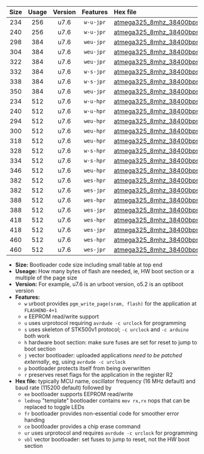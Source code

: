 |Size|Usage|Version|Features|Hex file|
|:-:|:-:|:-:|:-:|:--|
|234|256|u7.6|`w-u-jpr`|[atmega325_8mhz_38400bps_ur_vbl.hex](https://raw.githubusercontent.com/stefanrueger/urboot/main/atmega325_8mhz_38400bps_ur_vbl.hex)|
|240|256|u7.6|`w-u-jpr`|[atmega325_8mhz_38400bps_lednop_ur_vbl.hex](https://raw.githubusercontent.com/stefanrueger/urboot/main/atmega325_8mhz_38400bps_lednop_ur_vbl.hex)|
|298|384|u7.6|`weu-jpr`|[atmega325_8mhz_38400bps_ee_ur_vbl.hex](https://raw.githubusercontent.com/stefanrueger/urboot/main/atmega325_8mhz_38400bps_ee_ur_vbl.hex)|
|304|384|u7.6|`weu-jpr`|[atmega325_8mhz_38400bps_ee_lednop_ur_vbl.hex](https://raw.githubusercontent.com/stefanrueger/urboot/main/atmega325_8mhz_38400bps_ee_lednop_ur_vbl.hex)|
|322|384|u7.6|`weu-jpr`|[atmega325_8mhz_38400bps_ee_lednop_fr_ur_vbl.hex](https://raw.githubusercontent.com/stefanrueger/urboot/main/atmega325_8mhz_38400bps_ee_lednop_fr_ur_vbl.hex)|
|332|384|u7.6|`w-s-jpr`|[atmega325_8mhz_38400bps_vbl.hex](https://raw.githubusercontent.com/stefanrueger/urboot/main/atmega325_8mhz_38400bps_vbl.hex)|
|338|384|u7.6|`w-s-jpr`|[atmega325_8mhz_38400bps_lednop_vbl.hex](https://raw.githubusercontent.com/stefanrueger/urboot/main/atmega325_8mhz_38400bps_lednop_vbl.hex)|
|350|384|u7.6|`weu-jpr`|[atmega325_8mhz_38400bps_ee_lednop_fr_ce_ur_vbl.hex](https://raw.githubusercontent.com/stefanrueger/urboot/main/atmega325_8mhz_38400bps_ee_lednop_fr_ce_ur_vbl.hex)|
|234|512|u7.6|`w-u-hpr`|[atmega325_8mhz_38400bps_ur.hex](https://raw.githubusercontent.com/stefanrueger/urboot/main/atmega325_8mhz_38400bps_ur.hex)|
|240|512|u7.6|`w-u-hpr`|[atmega325_8mhz_38400bps_lednop_ur.hex](https://raw.githubusercontent.com/stefanrueger/urboot/main/atmega325_8mhz_38400bps_lednop_ur.hex)|
|294|512|u7.6|`weu-hpr`|[atmega325_8mhz_38400bps_ee_ur.hex](https://raw.githubusercontent.com/stefanrueger/urboot/main/atmega325_8mhz_38400bps_ee_ur.hex)|
|300|512|u7.6|`weu-hpr`|[atmega325_8mhz_38400bps_ee_lednop_ur.hex](https://raw.githubusercontent.com/stefanrueger/urboot/main/atmega325_8mhz_38400bps_ee_lednop_ur.hex)|
|318|512|u7.6|`weu-hpr`|[atmega325_8mhz_38400bps_ee_lednop_fr_ur.hex](https://raw.githubusercontent.com/stefanrueger/urboot/main/atmega325_8mhz_38400bps_ee_lednop_fr_ur.hex)|
|328|512|u7.6|`w-s-hpr`|[atmega325_8mhz_38400bps.hex](https://raw.githubusercontent.com/stefanrueger/urboot/main/atmega325_8mhz_38400bps.hex)|
|334|512|u7.6|`w-s-hpr`|[atmega325_8mhz_38400bps_lednop.hex](https://raw.githubusercontent.com/stefanrueger/urboot/main/atmega325_8mhz_38400bps_lednop.hex)|
|346|512|u7.6|`weu-hpr`|[atmega325_8mhz_38400bps_ee_lednop_fr_ce_ur.hex](https://raw.githubusercontent.com/stefanrueger/urboot/main/atmega325_8mhz_38400bps_ee_lednop_fr_ce_ur.hex)|
|382|512|u7.6|`wes-hpr`|[atmega325_8mhz_38400bps_ee.hex](https://raw.githubusercontent.com/stefanrueger/urboot/main/atmega325_8mhz_38400bps_ee.hex)|
|382|512|u7.6|`wes-jpr`|[atmega325_8mhz_38400bps_ee_vbl.hex](https://raw.githubusercontent.com/stefanrueger/urboot/main/atmega325_8mhz_38400bps_ee_vbl.hex)|
|388|512|u7.6|`wes-hpr`|[atmega325_8mhz_38400bps_ee_lednop.hex](https://raw.githubusercontent.com/stefanrueger/urboot/main/atmega325_8mhz_38400bps_ee_lednop.hex)|
|388|512|u7.6|`wes-jpr`|[atmega325_8mhz_38400bps_ee_lednop_vbl.hex](https://raw.githubusercontent.com/stefanrueger/urboot/main/atmega325_8mhz_38400bps_ee_lednop_vbl.hex)|
|418|512|u7.6|`wes-hpr`|[atmega325_8mhz_38400bps_ee_lednop_fr.hex](https://raw.githubusercontent.com/stefanrueger/urboot/main/atmega325_8mhz_38400bps_ee_lednop_fr.hex)|
|418|512|u7.6|`wes-jpr`|[atmega325_8mhz_38400bps_ee_lednop_fr_vbl.hex](https://raw.githubusercontent.com/stefanrueger/urboot/main/atmega325_8mhz_38400bps_ee_lednop_fr_vbl.hex)|
|460|512|u7.6|`wes-hpr`|[atmega325_8mhz_38400bps_ee_lednop_fr_ce.hex](https://raw.githubusercontent.com/stefanrueger/urboot/main/atmega325_8mhz_38400bps_ee_lednop_fr_ce.hex)|
|460|512|u7.6|`wes-jpr`|[atmega325_8mhz_38400bps_ee_lednop_fr_ce_vbl.hex](https://raw.githubusercontent.com/stefanrueger/urboot/main/atmega325_8mhz_38400bps_ee_lednop_fr_ce_vbl.hex)|

- **Size:** Bootloader code size including small table at top end
- **Useage:** How many bytes of flash are needed, ie, HW boot section or a multiple of the page size
- **Version:** For example, u7.6 is an urboot version, o5.2 is an optiboot version
- **Features:**
  + `w` urboot provides `pgm_write_page(sram, flash)` for the application at `FLASHEND-4+1`
  + `e` EEPROM read/write support
  + `u` uses urprotocol requiring `avrdude -c urclock` for programming
  + `s` uses skeleton of STK500v1 protocol; `-c urclock` and `-c arduino` both work
  + `h` hardware boot section: make sure fuses are set for reset to jump to boot section
  + `j` vector bootloader: uploaded applications *need to be patched externally*, eg, using `avrdude -c urclock`
  + `p` bootloader protects itself from being overwritten
  + `r` preserves reset flags for the application in the register R2
- **Hex file:** typically MCU name, oscillator frequency (16 MHz default) and baud rate (115200 default) followed by
  + `ee` bootloader supports EEPROM read/write
  + `lednop` "template" bootloader contains `mov rx,rx` nops that can be replaced to toggle LEDs
  + `fr` bootloader provides non-essential code for smoother error handing
  + `ce` bootloader provides a chip erase command
  + `ur` uses urprotocol and requires `avrdude -c urclock` for programming
  + `vbl` vector bootloader: set fuses to jump to reset, not the HW boot section
